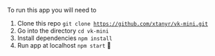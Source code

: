 To run this app you will need to <br>
1) Clone this repo <code>git clone https://github.com/xtanyr/vk-mini.git</code>
2) Go into the directory <code>cd vk-mini</code>
3) Install dependencies <code>npm install</code>
4) Run app at localhost <code>npm start</code>
🐤
